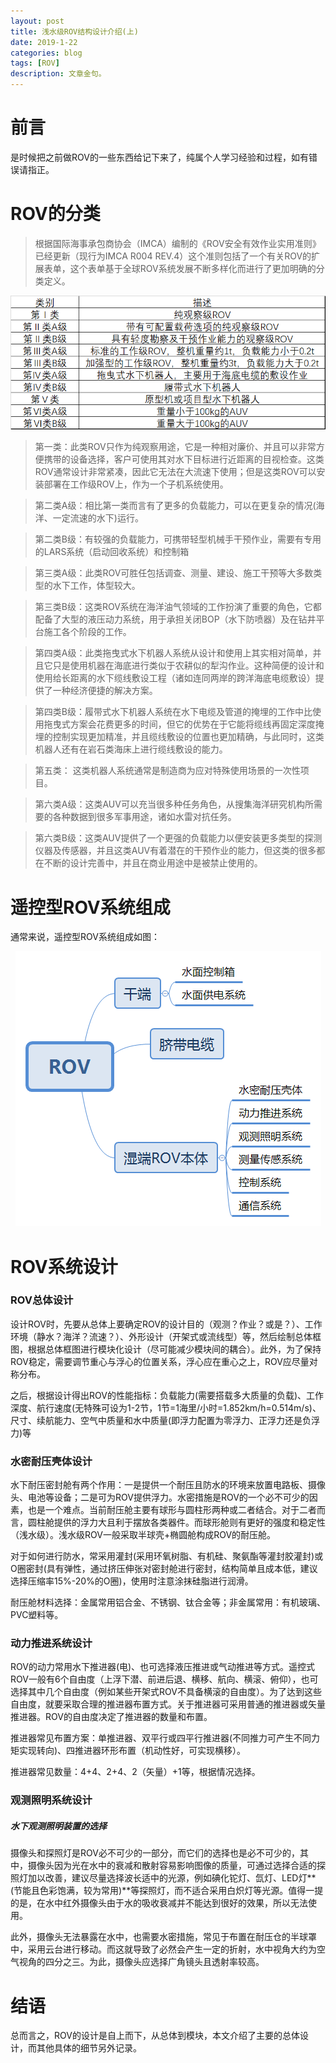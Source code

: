 ```yaml
---
layout: post
title: 浅水级ROV结构设计介绍(上)
date: 2019-1-22
categories: blog
tags: [ROV]
description: 文章金句。
---
```


# 前言
是时候把之前做ROV的一些东西给记下来了，纯属个人学习经验和过程，如有错误请指正。

# ROV的分类
>根据国际海事承包商协会（IMCA）编制的《ROV安全有效作业实用准则》已经更新（现行为IMCA R004 REV.4）这个准则包括了一个有关ROV的扩展表单，这个表单基于全球ROV系统发展不断多样化而进行了更加明确的分类定义。

<div align="center"><img src="https://github.com/SKYESCAPE/SKYESCAPE.GITHUB.IO/raw/master/article_image/ROV_1.png"></div>  
  
>第一类：此类ROV只作为纯观察用途，它是一种相对廉价、并且可以非常方便携带的设备选择，客户可使用其对水下目标进行近距离的目视检查。这类ROV通常设计非常紧凑，因此它无法在大流速下使用；但是这类ROV可以安装部署在工作级ROV上，作为一个子机系统使用。

>第二类A级：相比第一类而言有了更多的负载能力，可以在更复杂的情况(海洋、一定流速的水下)运行。

>第二类B级：有较强的负载能力，可携带轻型机械手干预作业，需要有专用的LARS系统（启动回收系统）和控制箱

>第三类A级：此类ROV可胜任包括调查、测量、建设、施工干预等大多数类型的水下工作，体型较大。

>第三类B级：这类ROV系统在海洋油气领域的工作扮演了重要的角色，它都配备了大型的液压动力系统，用于承担关闭BOP（水下防喷器）及在钻井平台施工各个阶段的工作。

>第四类A级：此类拖曳式水下机器人系统从设计和使用上其实相对简单，并且它只是使用机器在海底进行类似于农耕似的犁沟作业。这种简便的设计和使用给长距离的水下缆线敷设工程（诸如连同两岸的跨洋海底电缆敷设）提供了一种经济便捷的解决方案。

>第四类B级：履带式水下机器人系统在水下电缆及管道的掩埋的工作中比使用拖曳式方案会花费更多的时间，但它的优势在于它能将缆线再固定深度掩埋的控制实现更加精准，并且缆线敷设的位置也更加精确，与此同时，这类机器人还有在岩石类海床上进行缆线敷设的能力。

>第五类： 这类机器人系统通常是制造商为应对特殊使用场景的一次性项目。

>第六类A级：这类AUV可以充当很多种任务角色，从搜集海洋研究机构所需要的各种数据到很多军事用途，诸如水雷对抗任务。

>第六类B级：这类AUV提供了一个更强的负载能力以便安装更多类型的探测仪器及传感器，并且这类AUV有着潜在的干预作业的能力，但这类的很多都在不断的设计完善中，并且在商业用途中是被禁止使用的。

# 遥控型ROV系统组成
通常来说，遥控型ROV系统组成如图：

<div align="center"><img src="https://github.com/SKYESCAPE/SKYESCAPE.GITHUB.IO/raw/master/article_image/ROV_2.png"></div>  


# ROV系统设计
### ROV总体设计
设计ROV时，先要从总体上要确定ROV的设计目的（观测？作业？或是？）、工作环境（静水？海洋？流速？）、外形设计（开架式或流线型）等，然后绘制总体框图，根据总体框图进行模块化设计（尽可能减少模块间的耦合）。此外，为了保持ROV稳定，需要调节重心与浮心的位置关系，浮心应在重心之上，ROV应尽量对称分布。

之后，根据设计得出ROV的性能指标：负载能力(需要搭载多大质量的负载)、工作深度、航行速度(无特殊可设为1-2节，1节=1海里/小时=1.852km/h=0.514m/s)、尺寸、续航能力、空气中质量和水中质量(即浮力配置为零浮力、正浮力还是负浮力)等

### 水密耐压壳体设计
水下耐压密封舱有两个作用：一是提供一个耐压且防水的环境来放置电路板、摄像头、电池等设备；二是可为ROV提供浮力。水密措施是ROV的一个必不可少的因素，也是一个难点。当前耐压舱主要有球形与圆柱形两种或二者结合。对于二者而言，圆柱舱提供的浮力大且利于摆放各类器件。而球形舱则有更好的强度和稳定性（浅水级）。浅水级ROV一般采取半球壳+椭圆舱构成ROV的耐压舱。

对于如何进行防水，常采用灌封(采用环氧树脂、有机硅、聚氨酯等灌封胶灌封)或O圈密封(具有弹性，通过挤压伸张对密封舱进行密封，结构简单且成本低，建议选择压缩率15%-20%的O圈)，使用时注意涂抹硅脂进行润滑。

耐压舱材料选择：金属常用铝合金、不锈钢、钛合金等；非金属常用：有机玻璃、PVC塑料等。

### 动力推进系统设计
ROV的动力常用水下推进器(电)、也可选择液压推进或气动推进等方式。遥控式ROV一般有6个自由度（上浮下潜、前进后退、横移、航向、横滚、俯仰），也可选择其中几个自由度（例如某些开架式ROV不具备横滚的自由度）。为了达到这些自由度，就要采取合理的推进器布置方式。关于推进器可采用普通的推进器或矢量推进器。ROV的自由度决定了推进器的数量和布置。

推进器常见布置方案：单推进器、双平行或四平行推进器(不同推力可产生不同力矩实现转向)、四推进器环形布置（机动性好，可实现横移）。

推进器常见数量：4+4、2+4、2（矢量）+1等，根据情况选择。

### 观测照明系统设计
##### 水下观测照明装置的选择
摄像头和探照灯是ROV必不可少的一部分，而它们的选择也是必不可少的，其中，摄像头因为光在水中的衰减和散射容易影响图像的质量，可通过选择合适的探照灯加以改善，建议尽量选择波长适中的光源，例如碘化铊灯、氙灯、LED灯**(节能且色彩饱满，较为常用)**等探照灯，而不适合采用白炽灯等光源。值得一提的是，在水中红外摄像头由于水的吸收衰减并不能达到很好的效果，所以无法使用。

此外，摄像头无法暴露在水中，也需要水密措施，常见于布置在耐压仓的半球罩中，采用云台进行移动。而这就导致了必然会产生一定的折射，水中视角大约为空气视角的四分之三。为此，摄像头应选择广角镜头且透射率较高。

# 结语
总而言之，ROV的设计是自上而下，从总体到模块，本文介绍了主要的总体设计，而其他具体的细节另外记录。



